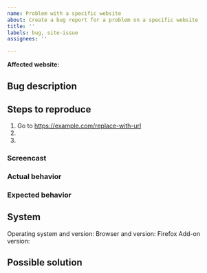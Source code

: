 ```yaml
---
name: Problem with a specific website
about: Create a bug report for a problem on a specific website
title: ''
labels: bug, site-issue
assignees: ''

---
```


**Affected website:** 

## Bug description
<!-- A short summary of the issue. You can also explain how it affected you or explain some background of the story. -->

## Steps to reproduce
<!-- Describe what steps you did/can do to reproduce the problem. Also mention if it is not always reproducible. If applicable, add screenshots to help explain your problem. -->

1. Go to https://example.com/replace-with-url
2. 
3. 

### Screencast
<!-- If you can record your steps that lead to the problem, please include a screencast (video of the steps) or, at least, a screenshot. -->

### Actual behavior
<!-- The behavior you experienced. -->

### Expected behavior
<!-- A clear and concise description of what you expected to happen. -->

## System
<!-- Add some information about your system. You can omit values if you think they are really not necessary. -->

Operating system and version: 
Browser and version: Firefox 
Add-on version: 

## Possible solution
<!-- Add references to other issues/docs/websites here or look into the code to find the potential causes of the problem or how to fix it. Potential exceptions or screenshots of some debugging breakpoints can also be useful. Just omit this, if you don't know what to write here. If you already know a complete solution, obviously do write it here. -->
